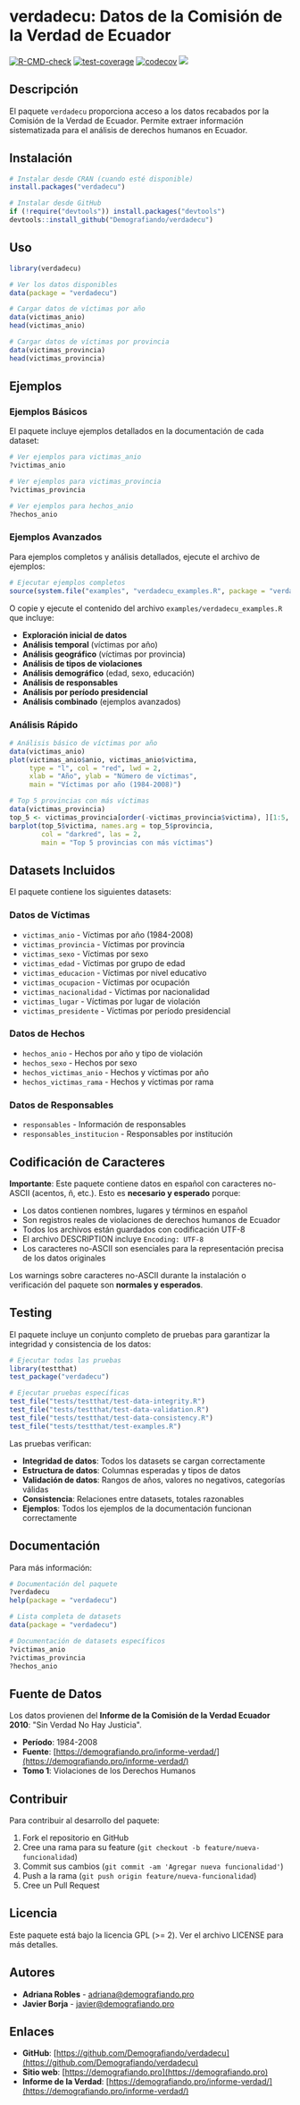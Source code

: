 # verdadecu: Datos de la Comisión de la Verdad de Ecuador

[![R-CMD-check](https://github.com/Demografiando/verdadecu/actions/workflows/check-standard.yaml/badge.svg)](https://github.com/Demografiando/verdadecu/actions/workflows/check-standard.yaml)
[![test-coverage](https://github.com/Demografiando/verdadecu/actions/workflows/test-coverage.yaml/badge.svg)](https://github.com/Demografiando/verdadecu/actions/workflows/test-coverage.yaml)
[![codecov](https://codecov.io/gh/Demografiando/verdadecu/branch/tests/graph/badge.svg)](https://codecov.io/gh/Demografiando/verdadecu)
[![](https://cranlogs.r-pkg.org/badges/grand-total/verdadecu)](https://CRAN.R-project.org/package=verdadecu)

## Descripción

El paquete `verdadecu` proporciona acceso a los datos recabados por la Comisión de la Verdad de Ecuador. Permite extraer información sistematizada para el análisis de derechos humanos en Ecuador.

## Instalación

```r
# Instalar desde CRAN (cuando esté disponible)
install.packages("verdadecu")

# Instalar desde GitHub
if (!require("devtools")) install.packages("devtools")
devtools::install_github("Demografiando/verdadecu")
```

## Uso

```r
library(verdadecu)

# Ver los datos disponibles
data(package = "verdadecu")

# Cargar datos de víctimas por año
data(victimas_anio)
head(victimas_anio)

# Cargar datos de víctimas por provincia
data(victimas_provincia)
head(victimas_provincia)
```

## Ejemplos

### Ejemplos Básicos

El paquete incluye ejemplos detallados en la documentación de cada dataset:

```r
# Ver ejemplos para victimas_anio
?victimas_anio

# Ver ejemplos para victimas_provincia
?victimas_provincia

# Ver ejemplos para hechos_anio
?hechos_anio
```

### Ejemplos Avanzados

Para ejemplos completos y análisis detallados, ejecute el archivo de ejemplos:

```r
# Ejecutar ejemplos completos
source(system.file("examples", "verdadecu_examples.R", package = "verdadecu"))
```

O copie y ejecute el contenido del archivo `examples/verdadecu_examples.R` que incluye:

- **Exploración inicial de datos**
- **Análisis temporal** (víctimas por año)
- **Análisis geográfico** (víctimas por provincia)
- **Análisis de tipos de violaciones**
- **Análisis demográfico** (edad, sexo, educación)
- **Análisis de responsables**
- **Análisis por período presidencial**
- **Análisis combinado** (ejemplos avanzados)

### Análisis Rápido

```r
# Análisis básico de víctimas por año
data(victimas_anio)
plot(victimas_anio$anio, victimas_anio$victima,
     type = "l", col = "red", lwd = 2,
     xlab = "Año", ylab = "Número de víctimas",
     main = "Víctimas por año (1984-2008)")

# Top 5 provincias con más víctimas
data(victimas_provincia)
top_5 <- victimas_provincia[order(-victimas_provincia$victima), ][1:5, ]
barplot(top_5$victima, names.arg = top_5$provincia,
        col = "darkred", las = 2,
        main = "Top 5 provincias con más víctimas")
```

## Datasets Incluidos

El paquete contiene los siguientes datasets:

### Datos de Víctimas

- `victimas_anio` - Víctimas por año (1984-2008)
- `victimas_provincia` - Víctimas por provincia
- `victimas_sexo` - Víctimas por sexo
- `victimas_edad` - Víctimas por grupo de edad
- `victimas_educacion` - Víctimas por nivel educativo
- `victimas_ocupacion` - Víctimas por ocupación
- `victimas_nacionalidad` - Víctimas por nacionalidad
- `victimas_lugar` - Víctimas por lugar de violación
- `victimas_presidente` - Víctimas por período presidencial

### Datos de Hechos

- `hechos_anio` - Hechos por año y tipo de violación
- `hechos_sexo` - Hechos por sexo
- `hechos_victimas_anio` - Hechos y víctimas por año
- `hechos_victimas_rama` - Hechos y víctimas por rama

### Datos de Responsables

- `responsables` - Información de responsables
- `responsables_institucion` - Responsables por institución

## Codificación de Caracteres

**Importante**: Este paquete contiene datos en español con caracteres no-ASCII (acentos, ñ, etc.). Esto es **necesario y esperado** porque:

- Los datos contienen nombres, lugares y términos en español
- Son registros reales de violaciones de derechos humanos de Ecuador
- Todos los archivos están guardados con codificación UTF-8
- El archivo DESCRIPTION incluye `Encoding: UTF-8`
- Los caracteres no-ASCII son esenciales para la representación precisa de los datos originales

Los warnings sobre caracteres no-ASCII durante la instalación o verificación del paquete son **normales y esperados**.

## Testing

El paquete incluye un conjunto completo de pruebas para garantizar la integridad y consistencia de los datos:

```r
# Ejecutar todas las pruebas
library(testthat)
test_package("verdadecu")

# Ejecutar pruebas específicas
test_file("tests/testthat/test-data-integrity.R")
test_file("tests/testthat/test-data-validation.R")
test_file("tests/testthat/test-data-consistency.R")
test_file("tests/testthat/test-examples.R")
```

Las pruebas verifican:
- **Integridad de datos**: Todos los datasets se cargan correctamente
- **Estructura de datos**: Columnas esperadas y tipos de datos
- **Validación de datos**: Rangos de años, valores no negativos, categorías válidas
- **Consistencia**: Relaciones entre datasets, totales razonables
- **Ejemplos**: Todos los ejemplos de la documentación funcionan correctamente

## Documentación

Para más información:

```r
# Documentación del paquete
?verdadecu
help(package = "verdadecu")

# Lista completa de datasets
data(package = "verdadecu")

# Documentación de datasets específicos
?victimas_anio
?victimas_provincia
?hechos_anio
```

## Fuente de Datos

Los datos provienen del **Informe de la Comisión de la Verdad Ecuador 2010**: "Sin Verdad No Hay Justicia".

- **Período**: 1984-2008
- **Fuente**: [https://demografiando.pro/informe-verdad/](https://demografiando.pro/informe-verdad/)
- **Tomo 1**: Violaciones de los Derechos Humanos

## Contribuir

Para contribuir al desarrollo del paquete:

1. Fork el repositorio en GitHub
2. Cree una rama para su feature (`git checkout -b feature/nueva-funcionalidad`)
3. Commit sus cambios (`git commit -am 'Agregar nueva funcionalidad'`)
4. Push a la rama (`git push origin feature/nueva-funcionalidad`)
5. Cree un Pull Request

## Licencia

Este paquete está bajo la licencia GPL (>= 2). Ver el archivo LICENSE para más detalles.

## Autores

- **Adriana Robles** - [adriana@demografiando.pro](mailto:adriana@demografiando.pro)
- **Javier Borja** - [javier@demografiando.pro](mailto:javier@demografiando.pro)

## Enlaces

- **GitHub**: [https://github.com/Demografiando/verdadecu](https://github.com/Demografiando/verdadecu)
- **Sitio web**: [https://demografiando.pro](https://demografiando.pro)
- **Informe de la Verdad**: [https://demografiando.pro/informe-verdad/](https://demografiando.pro/informe-verdad/)
